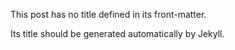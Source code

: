 ---
---

This post has no title defined in its front-matter.

Its title should be generated automatically by Jekyll.
